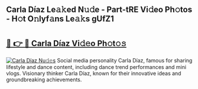 ## Carla Díaz Le𝚊𝚔ed N𝚞𝚍e - Part-tRE Vi𝚍eo Ph𝚘tos - H𝚘t O𝚗lyf𝚊ns Le𝚊𝚔s gUfZ1

# <h2><a href="http://hfetxg6.feru.top/?c=Carla+D%c3%adaz">🔗 👉 🔴 Carla Díaz Vi𝚍𝚎o Ph𝚘t𝚘𝚜</a></h2>

[![Carla Díaz Nu𝚍𝚎s](https://i.imgur.com/0TWrTi3.gif)](http://hfetxg6.feru.top/?c=Carla+D%c3%adaz)
Social media personality Carla Díaz, famous for sharing lifestyle and dance content, including dance trend performances and mini vlogs. Visionary thinker Carla Díaz, known for their innovative ideas and groundbreaking achievements. 
